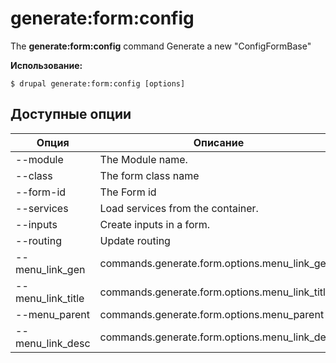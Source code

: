 # generate:form:config
The **generate:form:config** command Generate a new "ConfigFormBase"

**Использование:**
```
$ drupal generate:form:config [options] 
```

## Доступные опции
Опция | Описание
-------|-------------
--module | The Module name.
--class | The form class name
--form-id | The Form id
--services | Load services from the container.
--inputs | Create inputs in a form.
--routing | Update routing
--menu_link_gen | commands.generate.form.options.menu_link_gen
--menu_link_title | commands.generate.form.options.menu_link_title
--menu_parent | commands.generate.form.options.menu_parent
--menu_link_desc | commands.generate.form.options.menu_link_desc
